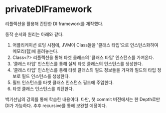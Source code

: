 # privateDIFramework

리플렉션을 활용해 간단한 DI framework를 제작했다.

동작 순서와 원리는 아래와 같다.

1. 어플리케이션 로딩 시점에, JVM이 Class들을 '클래스 타입'으로 인스턴스화하여 메모리(힙)에 올려놓는다.
2. Class<?> 리플렉션을 통해 타겟 클래스의 '클래스 타입' 인스턴스를 가져온다.
3. '클래스 타입' 인스턴스를 통해 실제 타겟 클래스의 인스턴스를 생성한다.
4. '클래스 타입' 인스턴스를 통해 타켓 클래스의 필드 정보들을 가져와 필드의 타입 정보로 필드 인스턴스를 생성한다.
5. 필드 인스턴스를 타겟 클래스 인스턴스 필드에 주입힌다.
6. 타겟 클래스 인스턴스를 리턴한다.

백기선님의 강의를 통해 학습한 내용이다.
다만, 첫 commit 버전에서는 한 Depth로만 DI가 가능하다. 추후 recursive를 통해 보완할 예정이다.

